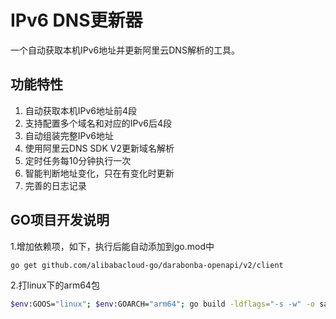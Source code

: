 # IPv6 DNS更新器

一个自动获取本机IPv6地址并更新阿里云DNS解析的工具。

## 功能特性

1. 自动获取本机IPv6地址前4段
2. 支持配置多个域名和对应的IPv6后4段
3. 自动组装完整IPv6地址
4. 使用阿里云DNS SDK V2更新域名解析
5. 定时任务每10分钟执行一次
6. 智能判断地址变化，只在有变化时更新
7. 完善的日志记录

## GO项目开发说明

1.增加依赖项，如下，执行后能自动添加到go.mod中
```bash
go get github.com/alibabacloud-go/darabonba-openapi/v2/client
```

2.打linux下的arm64包
```bash
$env:GOOS="linux"; $env:GOARCH="arm64"; go build -ldflags="-s -w" -o sara-go-tools .
```